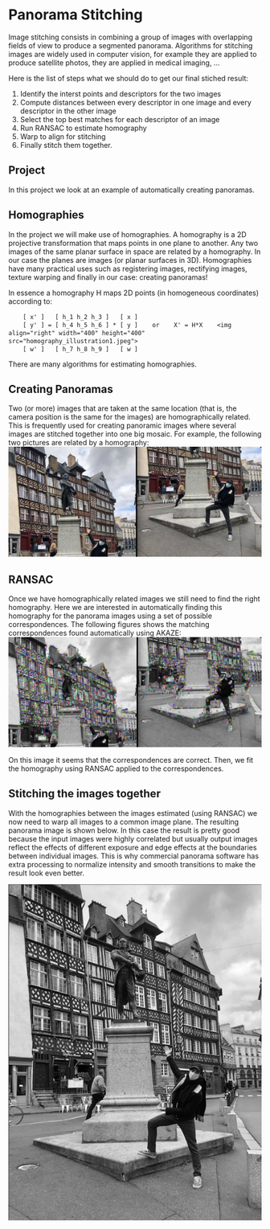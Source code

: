 # Panorama Stitching

Image stitching consists in combining a group of images with overlapping fields of view to produce a segmented panorama. Algorithms for stitching images are widely used in computer vision, for example they are applied to produce satellite photos, they are applied in medical imaging, ...

Here is the list of steps what we should do to get our final stiched result:
1. Identify the interst points and descriptors for the two images
2. Compute distances between every descriptor in one image and every descriptor in the other image
3. Select the top best matches for each descriptor of an image
4. Run RANSAC to estimate homography
5. Warp to align for stitching
6. Finally stitch them together.



## Project
In this project we look at an example of automatically creating panoramas.


## Homographies
In the project we will make use of homographies. A homography is a 2D projective transformation that maps points in one plane to another. Any two images of the same planar surface in space are related by a homography. In our case the planes are images (or planar surfaces in 3D). Homographies have many practical uses such as registering images, rectifying images, texture warping and finally in our case: creating panoramas! 
 
In essence a homography H maps 2D points (in homogeneous coordinates) according to:

        [ x' ]   [ h_1 h_2 h_3 ]   [ x ]
        [ y' ] = [ h_4 h_5 h_6 ] * [ y ]    or    X' = H*X    <img align="right" width="400" height="400" src="homography_illustration1.jpeg">
        [ w' ]   [ h_7 h_8 h_9 ]   [ w ]

There are many algorithms for estimating homographies.



## Creating Panoramas
Two (or more) images that are taken at the same location (that is, the camera position is the same for the images) are homographically related. This is frequently used for creating panoramic images where several images are stitched together into one big mosaic. For example, the following two pictures are related by a homography:
![input.png](input.png)



## RANSAC
Once we have homographically related images we still need to find the right homography.
Here we are interested in automatically finding this homography for the panorama images using a set of possible correspondences. The following figures shows the matching correspondences found automatically using AKAZE:
![res1.png](res1.png)

On this image it seems that the correspondences are correct.
Then, we fit the homography using RANSAC applied to the correspondences.



## Stitching the images together
With the homographies between the images estimated (using RANSAC) we now need to warp all images to a common image plane. The resulting panorama image is shown below. In this case the result is pretty good because the input images were highly correlated but usually output images reflect the effects of different exposure and edge effects at the boundaries between individual images. This is why commercial panorama software has extra processing to normalize intensity and smooth transitions to make the result look even better.
<p align="center">
  <img src="panorama.jpeg">
</p>

